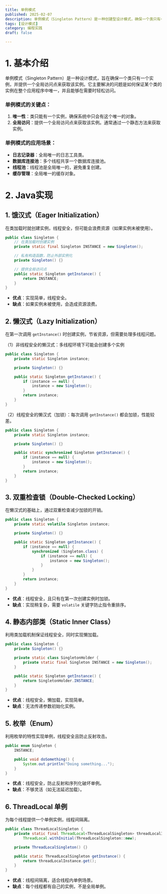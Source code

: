 ```yaml
---
title: 单例模式
published: 2025-02-07
description: 单例模式（Singleton Pattern）是一种创建型设计模式，确保一个类只有一个实例，并提供一个全局访问点。本文将介绍在Java中实现单例模式的多种方式。
tags: [设计模式]
category: 编程实践
draft: false

---
```


# 1. 基本介绍

单例模式（Singleton Pattern）是一种设计模式，旨在确保一个类只有一个实例，并提供一个全局访问点来获取该实例。它主要解决的问题是如何保证某个类的实例在整个应用程序中唯一，并且能够在需要时轻松访问。



### 单例模式的关键点：

1. **唯一性**：类只能有一个实例，确保系统中只会有这个唯一的对象。
2. **全局访问**：提供一个全局访问点来获取该实例。通常通过一个静态方法来获取实例。



### 单例模式的应用场景：

- **日志记录器**：全局唯一的日志工具类。
- **数据库连接池**：多个线程共享一个数据库连接池。
- **线程池**：线程池是全局唯一的，避免重复创建。
- **缓存管理**：全局唯一的缓存对象。



# 2. Java实现

## 1. **饿汉式（Eager Initialization）**

在类加载时就创建实例，线程安全，但可能会浪费资源（如果实例未被使用）。

```java
public class Singleton {
    // 在类加载时创建实例
    private static final Singleton INSTANCE = new Singleton();

    // 私有构造函数，防止外部实例化
    private Singleton() {}

    // 提供全局访问点
    public static Singleton getInstance() {
        return INSTANCE;
    }
}
```

- **优点**：实现简单，线程安全。
- **缺点**：如果实例未被使用，会造成资源浪费。



## 2. **懒汉式（Lazy Initialization）**

在第一次调用 `getInstance()` 时创建实例，节省资源，但需要处理多线程问题。



（1）非线程安全的懒汉式：多线程环境下可能会创建多个实例

```java
public class Singleton {
    private static Singleton instance;

    private Singleton() {}

    public static Singleton getInstance() {
        if (instance == null) {
            instance = new Singleton();
        }
        return instance;
    }
}
```



（2）线程安全的懒汉式（加锁）：每次调用 `getInstance()` 都会加锁，性能较差。

```java
public class Singleton {
    private static Singleton instance;

    private Singleton() {}

    public static synchronized Singleton getInstance() {
        if (instance == null) {
            instance = new Singleton();
        }
        return instance;
    }
}
```



## 3. **双重检查锁（Double-Checked Locking）**

在懒汉式的基础上，通过双重检查减少加锁的开销。

```java
public class Singleton {
    private static volatile Singleton instance;

    private Singleton() {}

    public static Singleton getInstance() {
        if (instance == null) {
            synchronized (Singleton.class) {
                if (instance == null) {
                    instance = new Singleton();
                }
            }
        }
        return instance;
    }
}
```

- **优点**：线程安全，且只有在第一次创建实例时加锁。
- **缺点**：实现稍复杂，需要 `volatile` 关键字防止指令重排序。



## 4. **静态内部类（Static Inner Class）**

利用类加载机制保证线程安全，同时实现懒加载。

```java
public class Singleton {
    private Singleton() {}

    private static class SingletonHolder {
        private static final Singleton INSTANCE = new Singleton();
    }

    public static Singleton getInstance() {
        return SingletonHolder.INSTANCE;
    }
}
```

- **优点**：线程安全，懒加载，实现简单。
- **缺点**：无法传递参数初始化实例。



## 5. **枚举（Enum）**

利用枚举的特性实现单例，线程安全且防止反射攻击。

```java
public enum Singleton {
    INSTANCE;

    public void doSomething() {
        System.out.println("Doing something...");
    }
}
```

- **优点**：线程安全，防止反射和序列化破坏单例。
- **缺点**：不够灵活（如无法延迟加载）。



## 6. **ThreadLocal 单例**

为每个线程提供一个单例实例，线程间隔离。

```java
public class ThreadLocalSingleton {
    private static final ThreadLocal<ThreadLocalSingleton> threadLocalInstance =
        ThreadLocal.withInitial(ThreadLocalSingleton::new);

    private ThreadLocalSingleton() {}

    public static ThreadLocalSingleton getInstance() {
        return threadLocalInstance.get();
    }
}
```

- **优点**：线程间隔离，适合线程内单例场景。
- **缺点**：每个线程都有自己的实例，不是全局单例。